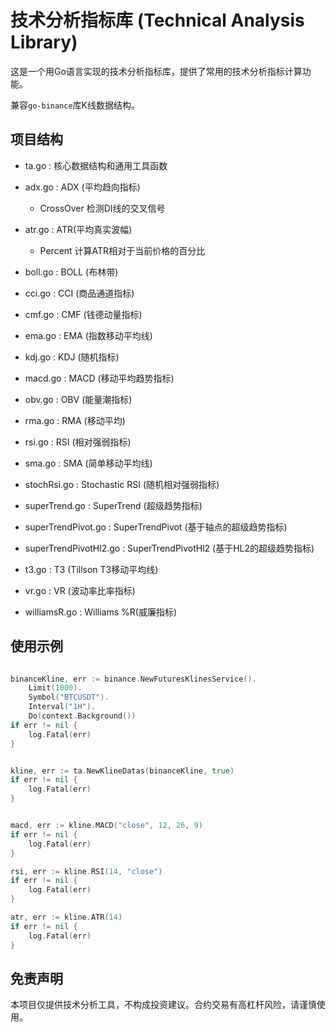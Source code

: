 # 技术分析指标库 (Technical Analysis Library)

这是一个用Go语言实现的技术分析指标库，提供了常用的技术分析指标计算功能。

兼容`go-binance`库K线数据结构。

## 项目结构

- ta.go : 核心数据结构和通用工具函数

- adx.go : ADX (平均趋向指标)
  - CrossOver 检测DI线的交叉信号
- atr.go : ATR(平均真实波幅)
  - Percent 计算ATR相对于当前价格的百分比
- boll.go : BOLL (布林带)
- cci.go : CCI (商品通道指标)
- cmf.go : CMF (钱德动量指标)
- ema.go : EMA (指数移动平均线)
- kdj.go : KDJ (随机指标)
- macd.go : MACD (移动平均趋势指标)
- obv.go : OBV (能量潮指标)
- rma.go : RMA (移动平均)
- rsi.go : RSI (相对强弱指标)
- sma.go : SMA (简单移动平均线)
- stochRsi.go : Stochastic RSI (随机相对强弱指标)
- superTrend.go : SuperTrend (超级趋势指标)
- superTrendPivot.go : SuperTrendPivot (基于轴点的超级趋势指标)
- superTrendPivotHl2.go : SuperTrendPivotHl2 (基于HL2的超级趋势指标)
- t3.go : T3 (Tillson T3移动平均线)
- vr.go : VR (波动率比率指标)
- williamsR.go : Williams %R(威廉指标)

## 使用示例

```go

binanceKline, err := binance.NewFuturesKlinesService().  
    Limit(1000).
    Symbol("BTCUSDT").
    Interval("1H").
    Do(context.Background())
if err != nil {
    log.Fatal(err)
}


kline, err := ta.NewKlineDatas(binanceKline, true)
if err != nil {
    log.Fatal(err)
}


macd, err := kline.MACD("close", 12, 26, 9)
if err != nil {
    log.Fatal(err)
}

rsi, err := kline.RSI(14, "close")
if err != nil {
    log.Fatal(err)
}

atr, err := kline.ATR(14)
if err != nil {
    log.Fatal(err)
}
```

## 免责声明

本项目仅提供技术分析工具，不构成投资建议。合约交易有高杠杆风险，请谨慎使用。